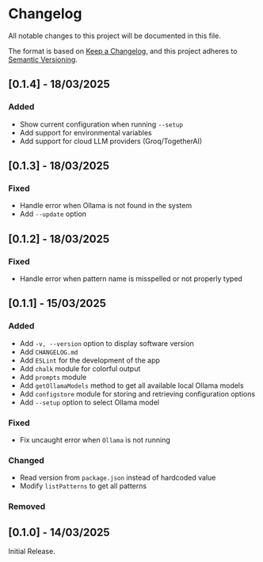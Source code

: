 # Changelog

All notable changes to this project will be documented in this file.

The format is based on [Keep a Changelog](https://keepachangelog.com/en/1.1.0/),
and this project adheres to [Semantic Versioning](https://semver.org/spec/v2.0.0.html).

## [0.1.4] - 18/03/2025

### Added

- Show current configuration when running `--setup`
- Add support for environmental variables
- Add support for cloud LLM providers (Groq/TogetherAI)

## [0.1.3] - 18/03/2025

### Fixed

- Handle error when Ollama is not found in the system
- Add `--update` option

## [0.1.2] - 18/03/2025

### Fixed

- Handle error when pattern name is misspelled or not properly typed

## [0.1.1] - 15/03/2025

### Added

- Add `-v, --version` option to display software version
- Add `CHANGELOG.md`
- Add `ESLint` for the development of the app
- Add `chalk` module for colorful output
- Add `prompts` module
- Add `getOllamaModels` method to get all available local Ollama models 
- Add `configstore` module for storing and retrieving configuration options
- Add `--setup` option to select Ollama model

### Fixed

- Fix uncaught error when `Ollama` is not running

### Changed

- Read version from `package.json` instead of hardcoded value
- Modify `listPatterns` to get all patterns

### Removed

## [0.1.0] - 14/03/2025

Initial Release.

